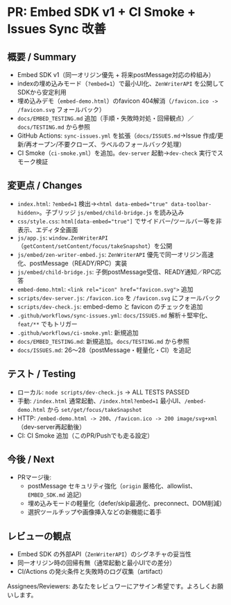 # PR: Embed SDK v1 + CI Smoke + Issues Sync 改善

## 概要 / Summary
- Embed SDK v1（同一オリジン優先 + 将来postMessage対応の枠組み）
- indexの埋め込みモード（`?embed=1`）で最小UI化、`ZenWriterAPI` を公開してSDKから安定利用
- 埋め込みデモ（`embed-demo.html`）のfavicon 404解消（`/favicon.ico -> /favicon.svg` フォールバック）
- `docs/EMBED_TESTING.md` 追加（手順・失敗時対処・回帰観点）／`docs/TESTING.md` から参照
- GitHub Actions: `sync-issues.yml` を拡張（`docs/ISSUES.md`→Issue 作成/更新/再オープン/不要クローズ、ラベルのフォールバック処理）
- CI Smoke（`ci-smoke.yml`）を追加。`dev-server` 起動→`dev-check` 実行でスモーク検証

## 変更点 / Changes
- `index.html`: `?embed=1` 検出→`<html data-embed="true" data-toolbar-hidden>`。子ブリッジ `js/embed/child-bridge.js` を読み込み
- `css/style.css`: `html[data-embed="true"]` でサイドバー/ツールバー等を非表示、エディタ全画面
- `js/app.js`: `window.ZenWriterAPI`（`getContent/setContent/focus/takeSnapshot`）を公開
- `js/embed/zen-writer-embed.js`: `ZenWriterAPI` 優先で同一オリジン高速化、postMessage（READY/RPC）実装
- `js/embed/child-bridge.js`: 子側postMessage受信、READY通知／RPC応答
- `embed-demo.html`: `<link rel="icon" href="favicon.svg">` 追加
- `scripts/dev-server.js`: `/favicon.ico` を `/favicon.svg` にフォールバック
- `scripts/dev-check.js`: embed-demo と favicon のチェックを追加
- `.github/workflows/sync-issues.yml`: `docs/ISSUES.md` 解析＋堅牢化、`feat/**` でもトリガー
- `.github/workflows/ci-smoke.yml`: 新規追加
- `docs/EMBED_TESTING.md`: 新規追加。`docs/TESTING.md` から参照
- `docs/ISSUES.md`: 26〜28（postMessage・軽量化・CI）を追記

## テスト / Testing
- ローカル: `node scripts/dev-check.js` → ALL TESTS PASSED
- 手動: `/index.html` 通常起動、`/index.html?embed=1` 最小UI、`/embed-demo.html` から `set/get/focus/takeSnapshot`
- HTTP: `/embed-demo.html -> 200`、`/favicon.ico -> 200 image/svg+xml`（dev-server再起動後）
- CI: CI Smoke 追加（このPR/Pushでも走る設定）

## 今後 / Next
- PRマージ後:
  - postMessage セキュリティ強化（`origin` 厳格化、allowlist、`EMBED_SDK.md` 追記）
  - 埋め込みモードの軽量化（defer/skip最適化、preconnect、DOM削減）
  - 選択ツールチップや画像挿入などの新機能に着手

## レビューの観点
- Embed SDK の外部API（`ZenWriterAPI`）のシグネチャの妥当性
- 同一オリジン時の回帰有無（通常起動と最小UIでの差分）
- CI/Actions の発火条件と失敗時のログ収集（artifact）

Assignees/Reviewers: あなたをレビュワーにアサイン希望です。よろしくお願いします。
